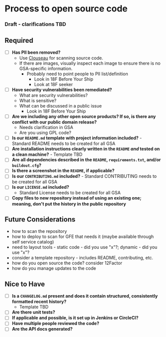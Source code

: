 # Process to open source code
### Draft - clarifications TBD

## Required
- [ ] **Has PII been removed?**
  - Use [Clouseau](https://github.com/virtix/clouseau) for scanning source code.
  - If there are images, visually inspect each image to ensure there is no GSA-specific information.
    - Probably need to point people to PII list/definition
      - Look in 18F Before Your Ship
      - Look at 18F seeker
- [ ] **Have security vulnerabilities been remediated?**
    - What are security vulnerabilities?
    - What is sensitive?
    - What can be discussed in a public issue
      - Look in 18F Before Your Ship
- [ ] **Are we including any other open source products? If so, is there any conflict with our public domain release?**
    - Needs clarification in GSA
    - Are you using GPL code?
- [ ] **Is our `README.md` template with project information included?**
      - Standard README needs to be created for all GSA
- [ ] **Are installation instructions clearly written in the `README` _and_ tested on a clean machine?**
      - Template TBD
- [ ] **Are all dependencies described in the `README`, `requirements.txt`, and/or `buildout.cfg`?**
- [ ] **Is there a screenshot in the `README`, if applicable?**
- [ ] **Is our `CONTRIBUTING.md` included?**
      - Standard CONTRIBUTING needs to be created for all GSA
- [ ] **Is our `LICENSE.md` included?**
    - Standard License needs to be created for all GSA
- [ ] **Copy files to new repository instead of using an existing one; meaning, don't put the history in the public repository**

## Future Considerations
* how to scan the repository
* how to deploy to scan for GFE that needs it (maybe available through self service catalog)
* need to layout tools - static code - did you use "x"?; dynamic - did you use "x"?
* consider a template repository - includes README, contributing, etc.
* how do you open source the code? consider 12Factor
* how do you manage updates to the code

## Nice to Have
- [ ] **Is a `CHANGELOG.md` present and does it contain structured, consistently formatted recent history?**
    - Template TBD
- [ ] **Are there unit tests?**
- [ ] **If applicable and possible, is it set up in Jenkins or CircleCI?**
- [ ] **Have multiple people reviewed the code?**
- [ ] **Are the API docs generated?**
